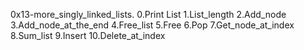 0x13-more_singly_linked_lists. 0.Print List 1.List_length 2.Add_node 3.Add_node_at_the_end 4.Free_list 5.Free 6.Pop 7.Get_node_at_index 8.Sum_list 9.Insert 10.Delete_at_index
